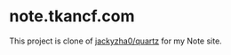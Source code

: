 # note.tkancf.com

This project is clone of [jackyzha0/quartz](https://github.com/jackyzha0/quartz) for my Note site.
